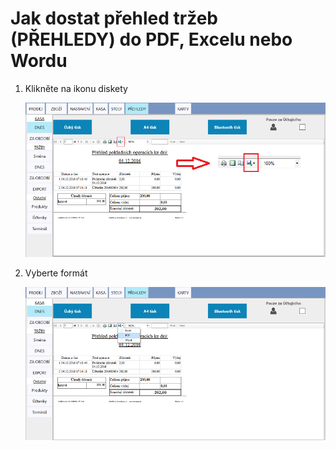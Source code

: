 # Jak dostat přehled tržeb (PŘEHLEDY) do PDF, Excelu nebo Wordu

1. Klikněte na ikonu diskety

   ![](img/export1.png)

2. Vyberte formát

   ![](img/export2.png)

